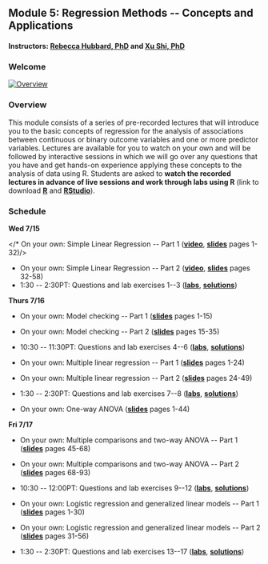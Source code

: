 ## Module 5: Regression Methods -- Concepts and Applications 
#### Instructors: [Rebecca Hubbard, PhD](https://www.med.upenn.edu/ehr-stats) and [Xu Shi, PhD](https://www.xuritashi.com)

### Welcome
[![Overview](https://i.ytimg.com/vi/TLyE1vfrfIY/mqdefault.jpg)](https://www.youtube.com/embed/TLyE1vfrfIY)

### Overview
This module consists of a series of pre-recorded lectures that will introduce you to the basic concepts of regression for the analysis of associations between continuous or binary outcome variables and one or more predictor variables. Lectures are available for you to watch on your own and will be followed by interactive sessions in which we will go over any questions that you have and get hands-on experience applying these concepts to the analysis of data using R. Students are asked to **watch the recorded lectures in advance of live sessions and work through labs using R** (link to download **[R](https://cran.r-project.org/)** and **[RStudio](https://rstudio.com/products/rstudio/download/#download)**).

### Schedule

**Wed 7/15**

</* On your own: Simple Linear Regression -- Part 1 (**[video](https://www.youtube.com/embed/wEK9nDqf5lE)**, **[slides](/slides/1_SimpleLinearRegression.pdf)** pages 1-32)/>
* On your own: Simple Linear Regression -- Part 2 (**[video](https://www.youtube.com/embed/yrJLAc3JwNo)**, **[slides](/slides/1_SimpleLinearRegression.pdf)** pages 32-58)
* 1:30 -- 2:30PT: Questions and lab exercises 1--3  (**[labs](/slides/2020_SISG_5_Labs.pdf)**, **[solutions](/slides/2020_SISG_5_Labs_Solutions.pdf)**)

**Thurs 7/16**

* On your own: Model checking -- Part 1 (**[slides](/slides/2_ModelChecking.pdf)** pages 1-15)
* On your own: Model checking -- Part 2 (**[slides](/slides/2_ModelChecking.pdf)** pages 15-35)
* 10:30 -- 11:30PT: Questions and lab exercises 4--6  (**[labs](/slides/2020_SISG_5_Labs.pdf)**, **[solutions](/slides/2020_SISG_5_Labs_Solutions.pdf)**)

* On your own: Multiple linear regression -- Part 1 (**[slides](/slides/3_MultipleLinearRegression.pdf)** pages 1-24)
* On your own: Multiple linear regression -- Part 2 (**[slides](/slides/3_MultipleLinearRegression.pdf)** pages 24-49)
* 1:30 -- 2:30PT: Questions and lab exercises 7--8  (**[labs](/slides/2020_SISG_5_Labs.pdf)**, **[solutions](/slides/2020_SISG_5_Labs_Solutions.pdf)**)

* On your own: One-way ANOVA (**[slides](/slides/4_ANOVA_MultipleComparisons.pdf)** pages 1-44)

**Fri 7/17**

* On your own: Multiple comparisons and two-way ANOVA -- Part 1 (**[slides](/slides/4_ANOVA_MultipleComparisons.pdf)** pages 45-68)
* On your own: Multiple comparisons and two-way ANOVA -- Part 2 (**[slides](/slides/4_ANOVA_MultipleComparisons.pdf)** pages 68-93)
* 10:30 -- 12:00PT: Questions and lab exercises 9--12  (**[labs](/slides/2020_SISG_5_Labs.pdf)**, **[solutions](/slides/2020_SISG_5_Labs_Solutions.pdf)**)

* On your own: Logistic regression and generalized linear models -- Part 1 (**[slides](/slides/5_LogisticRegression.pdf)** pages 1-30)
* On your own: Logistic regression and generalized linear models -- Part 2 (**[slides](/slides/5_LogisticRegression.pdf)** pages 31-56)
* 1:30 -- 2:30PT: Questions and lab exercises 13--17  (**[labs](/slides/2020_SISG_5_Labs.pdf)**, **[solutions](/slides/2020_SISG_5_Labs_Solutions.pdf)**)


